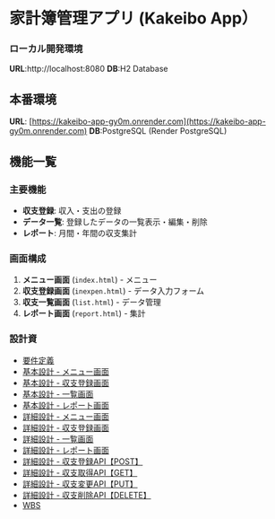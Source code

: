 # 家計簿管理アプリ (Kakeibo App）

### ローカル開発環境
**URL**:http://localhost:8080
**DB**:H2 Database

## 本番環境
**URL**: [https://kakeibo-app-gy0m.onrender.com](https://kakeibo-app-gy0m.onrender.com) 
**DB**:PostgreSQL (Render PostgreSQL)

## 機能一覧

### 主要機能
- **収支登録**: 収入・支出の登録
- **データ一覧**: 登録したデータの一覧表示・編集・削除
- **レポート**: 月間・年間の収支集計

### 画面構成
1. **メニュー画面** (`index.html`) - メニュー
2. **収支登録画面** (`inexpen.html`) - データ入力フォーム
3. **収支一覧画面** (`list.html`) - データ管理
4. **レポート画面** (`report.html`) - 集計

### 設計資
- [要件定義](https://docs.google.com/spreadsheets/d/1Zykgngd74m_7o4Q2fOFoc-ADYFo8yUvBVfWy_AblrVE/edit?usp=sharing)
- [基本設計 - メニュー画面](https://1drv.ms/x/c/58cea19fddb0da42/EctnvARHl_1FmGneeVdNnLIBMI-n8h4nmD3XnTzzbs-xnA?e=PEHUKN)
- [基本設計 - 収支登録画面](https://1drv.ms/x/c/58cea19fddb0da42/EVyvpGkGaGVGp8XeeQBbI7kBVDU4-XgAOXP1F1zyWZVlBA?e=N2oalV)
- [基本設計 - 一覧画面](https://1drv.ms/x/c/58cea19fddb0da42/EaIhIxqI35xFuMFjpUAkNCMBfga0_g3ZKbE1hzxDb1g_vA?e=QgpCA5)
- [基本設計 - レポート画面](https://1drv.ms/x/c/58cea19fddb0da42/EUL2JbgW-OdMl7ATgPu4gj4B6MTztEyBz1lGiEzeMQGz9A?e=gy3KWi)
- [詳細設計 - メニュー画面](https://1drv.ms/x/c/58cea19fddb0da42/EcKZ7gmdm5xOj8zTy69TcZAB2YB6SliVgg7Cg0-Hypz48w?e=0rwCcG)
- [詳細設計 - 収支登録画面](https://1drv.ms/x/c/58cea19fddb0da42/EVyvpGkGaGVGp8XeeQBbI7kBVDU4-XgAOXP1F1zyWZVlBA?e=ZZoGzb)
- [詳細設計 - 一覧画面](https://1drv.ms/x/c/58cea19fddb0da42/Ec7gR07SUoVIo22njOPJkSkBmByaiNvFMmQCfgG1JHZ4Mg?e=vKElcw)
- [詳細設計 - レポート画面](https://1drv.ms/x/c/58cea19fddb0da42/EVFSIMDxAWFDjeFK1Qhwk_gBL043GGE044uD39imDyT1jg?e=EC0YyT)
- [詳細設計 - 収支登録API【POST】](https://1drv.ms/x/c/58cea19fddb0da42/EVZtKcxf7LNGiYKgMnysDEYBscoCRylKztNjr-3Wcy_9nQ?e=Zrzp6B)
- [詳細設計 - 収支取得API【GET】](https://1drv.ms/x/c/58cea19fddb0da42/EW-xQiqKZCtCgM97YL11nBUBvpbAw9Btsw_7jQ0IQHVwPw?e=okYptE)
- [詳細設計 - 収支変更API【PUT】](https://1drv.ms/x/c/58cea19fddb0da42/EVZtKcxf7LNGiYKgMnysDEYBscoCRylKztNjr-3Wcy_9nQ?e=Zrzp6B)
- [詳細設計 - 収支削除API【DELETE】](https://1drv.ms/x/c/58cea19fddb0da42/EevqjSATXG5HtnVdPQkDBTcBgqyib_MEoz60-JCNnUCk0g?e=jgXc2r)
- [WBS](https://docs.google.com/spreadsheets/d/1NNerjxjCcL9oa6iLdykSz05dcb6O8V50o1Q_8gNreIo/edit?gid=0#gid=0)
